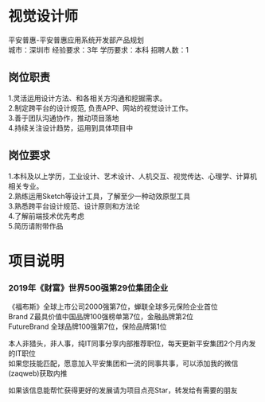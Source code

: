 # 视觉设计师
平安普惠-平安普惠应用系统开发部产品规划  
城市：深圳市 经验要求：3年 学历要求：本科  招聘人数：1

## 岗位职责
1.灵活运用设计方法、和各相关方沟通和挖掘需求。   
2.制定跨平台的设计规范, 负责APP、网站的视觉设计工作。   
3.善于团队沟通协作，推动项目落地   
4.持续关注设计趋势，运用到具体项目中

## 岗位要求
1.本科及以上学历，工业设计、艺术设计、人机交互、视觉传达、心理学、计算机相关专业。   
2.熟练运用Sketch等设计工具，了解至少一种动效原型工具   
3.熟悉跨平台设计规范、设计原则和方法论   
4.了解前端技术优先考虑   
5.简历请附带作品

# 项目说明

### 2019年《财富》世界500强第29位集团企业
《福布斯》全球上市公司2000强第7位，蝉联全球多元保险企业首位  
Brand Z最具价值中国品牌100强榜单第7位，金融品牌第2位  
FutureBrand 全球品牌100强第7位，保险品牌第1位

本人非猎头，非人事，纯IT同事分享内部推荐职位，每天更新平安集团2个月内发的IT职位  
如果您技能匹配，愿意加入平安集团和一流的同事共事，可以添加我的微信(zaqweb)获取内推 

如果该信息能帮忙获得更好的发展请为项目点亮Star，转发给有需要的朋友




